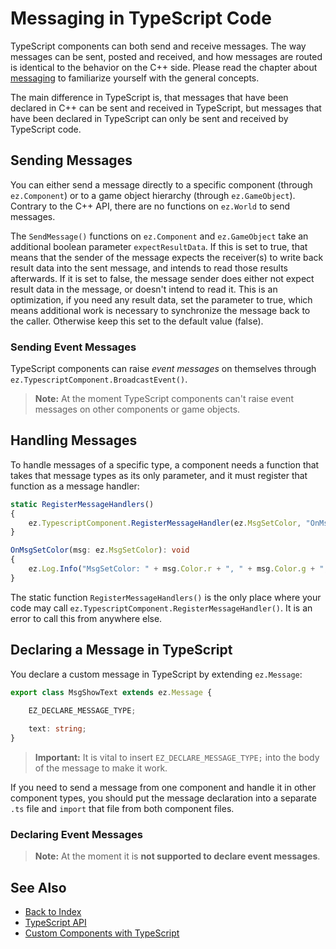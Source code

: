 # Messaging in TypeScript Code

TypeScript components can both send and receive messages. The way messages can be sent, posted and received, and how messages are routed is identical to the behavior on the C++ side. Please read the chapter about [messaging](../../runtime/world/world-messaging.md) to familiarize yourself with the general concepts.

The main difference in TypeScript is, that messages that have been declared in C++ can be sent and received in TypeScript, but messages that have been declared in TypeScript can only be sent and received by TypeScript code.

## Sending Messages

You can either send a message directly to a specific component (through `ez.Component`) or to a game object hierarchy (through `ez.GameObject`). Contrary to the C++ API, there are no functions on `ez.World` to send messages.

The `SendMessage()` functions on `ez.Component` and `ez.GameObject` take an additional boolean parameter `expectResultData`. If this is set to true, that means that the sender of the message expects the receiver(s) to write back result data into the sent message, and intends to read those results afterwards. If it is set to false, the message sender does either not expect result data in the message, or doesn't intend to read it. This is an optimization, if you need any result data, set the parameter to true, which means additional work is necessary to synchronize the message back to the caller. Otherwise keep this set to the default value (false).

### Sending Event Messages

TypeScript components can raise *event messages* on themselves through `ez.TypescriptComponent.BroadcastEvent()`.

> **Note:**
> At the moment TypeScript components can't raise event messages on other components or game objects.

## Handling Messages

To handle messages of a specific type, a component needs a function that takes that message types as its only parameter, and it must register that function as a message handler:

```typescript
static RegisterMessageHandlers()
{
    ez.TypescriptComponent.RegisterMessageHandler(ez.MsgSetColor, "OnMsgSetColor");
}

OnMsgSetColor(msg: ez.MsgSetColor): void
{
    ez.Log.Info("MsgSetColor: " + msg.Color.r + ", " + msg.Color.g + ", " + msg.Color.b + ", " + msg.Color.a);
}
```

The static function `RegisterMessageHandlers()` is the only place where your code may call `ez.TypescriptComponent.RegisterMessageHandler()`. It is an error to call this from anywhere else.

## Declaring a Message in TypeScript

You declare a custom message in TypeScript by extending `ez.Message`:

```typescript
export class MsgShowText extends ez.Message {

    EZ_DECLARE_MESSAGE_TYPE;
    
    text: string;
}
```

> **Important:**
> It is vital to insert `EZ_DECLARE_MESSAGE_TYPE;` into the body of the message to make it work.

If you need to send a message from one component and handle it in other component types, you should put the message declaration into a separate `.ts` file and `import` that file from both component files.

### Declaring Event Messages

> **Note:**
> At the moment it is **not supported to declare event messages**.

## See Also

* [Back to Index](../../index.md)
* [TypeScript API](ts-api.md)
* [Custom Components with TypeScript](custom-ts-components.md)

